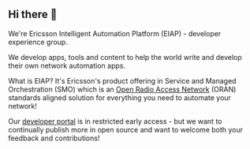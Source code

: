 ## Hi there 👋

We're Ericsson Intelligent Automation Platform (EIAP) - developer experience group.

We develop apps, tools and content to help the world write and develop their own network automation apps.

What is EIAP? It's Ericsson's product offering in Service and Managed Orchestration (SMO) which is an [Open Radio Access Network](https://www.o-ran.org) (ORAN) standards aligned solution for everything you need to automate your network!

Our [developer portal](https://developer.intelligentautomationplatform.ericsson.net/) is in restricted early access - but we want to continually publish more in open source and want to welcome both your feedback and contributions!

<!--

**Here are some ideas to get you started:**

🙋‍♀️ A short introduction - what is your organization all about?
🌈 Contribution guidelines - how can the community get involved?
👩‍💻 Useful resources - where can the community find your docs? Is there anything else the community should know?
🍿 Fun facts - what does your team eat for breakfast?
🧙 Remember, you can do mighty things with the power of [Markdown](https://docs.github.com/github/writing-on-github/getting-started-with-writing-and-formatting-on-github/basic-writing-and-formatting-syntax)
-->
